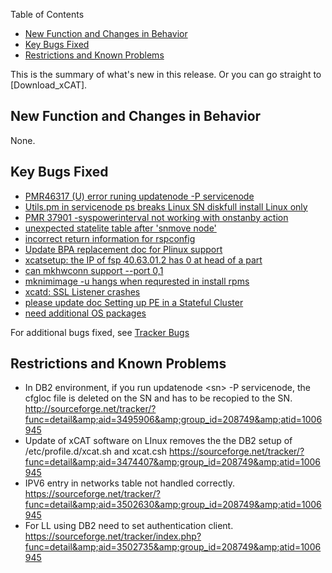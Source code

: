 <!-- START doctoc generated TOC please keep comment here to allow auto update -->
<!-- DON'T EDIT THIS SECTION, INSTEAD RE-RUN doctoc TO UPDATE -->
Table of Contents

- [New Function and Changes in Behavior](#new-function-and-changes-in-behavior)
- [Key Bugs Fixed](#key-bugs-fixed)
- [Restrictions and Known Problems](#restrictions-and-known-problems)

<!-- END doctoc generated TOC please keep comment here to allow auto update -->

This is the summary of what's new in this release. Or you can go straight to [Download_xCAT]. 

## New Function and Changes in Behavior

None. 

## Key Bugs Fixed

  * [PMR46317 (U) error runing updatenode -P servicenode](https://sourceforge.net/tracker/?func=detail&aid=3485485&group_id=208749&atid=1006945)
  * [Utils.pm in servicenode ps breaks Linux SN diskfull install Linux only](https://sourceforge.net/tracker/?func=detail&aid=3485029&group_id=208749&atid=1006945)
  * [PMR 37901 -syspowerinterval not working with onstanby action](https://sourceforge.net/tracker/?func=detail&aid=3485080&group_id=208749&atid=1006945)
  * [unexpected statelite table after 'snmove node'](https://sourceforge.net/tracker/?func=detail&aid=3474362&group_id=208749&atid=1006945)
  * [incorrect return information for rspconfig](https://sourceforge.net/tracker/?func=detail&aid=3472764&group_id=208749&atid=1006945)
  * [Update BPA replacement doc for Plinux support](https://sourceforge.net/tracker/?func=detail&aid=3469440&group_id=208749&atid=1006945)
  * [xcatsetup: the IP of fsp 40.63.01.2 has 0 at head of a part](https://sourceforge.net/tracker/?func=detail&aid=3467860&group_id=208749&atid=1006945)
  * [can mkhwconn support --port 0,1](https://sourceforge.net/tracker/?func=detail&aid=3455153&group_id=208749&atid=1006945)
  * [mknimimage -u hangs when requrested in install rpms](https://sourceforge.net/tracker/?func=detail&aid=3443438&group_id=208749&atid=1006945)
  * [xcatd: SSL Listener crashes](https://sourceforge.net/tracker/?func=detail&aid=3413113&group_id=208749&atid=1006945)
  * [please update doc Setting up PE in a Stateful Cluster](https://sourceforge.net/tracker/?func=detail&aid=3411391&group_id=208749&atid=1006945)
  * [need additional OS packages](https://sourceforge.net/tracker/?func=detail&aid=3165548&group_id=208749&atid=1006945)

For additional bugs fixed, see [Tracker Bugs](http://sourceforge.net/tracker2/?func=browse&group_id=208749&atid=1006945)

## Restrictions and Known Problems

  * In DB2 environment, if you run updatenode &lt;sn&gt; -P servicenode, the cfgloc file is deleted on the SN and has to be recopied to the SN. http://sourceforge.net/tracker/?func=detail&amp;aid=3495906&amp;group_id=208749&amp;atid=1006945 
  * Update of xCAT software on LInux removes the the DB2 setup of /etc/profile.d/xcat.sh and xcat.csh https://sourceforge.net/tracker/?func=detail&amp;aid=3474407&amp;group_id=208749&amp;atid=1006945 
  * IPV6 entry in networks table not handled correctly. https://sourceforge.net/tracker/?func=detail&amp;aid=3502630&amp;group_id=208749&amp;atid=1006945 
  * For LL using DB2 need to set authentication client. https://sourceforge.net/tracker/index.php?func=detail&amp;aid=3502735&amp;group_id=208749&amp;atid=1006945 
